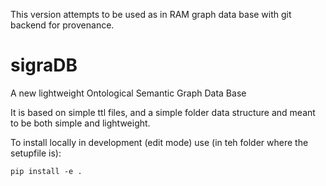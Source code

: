 This version attempts to be used as in RAM graph data base with git backend for provenance.

# sigraDB
A new lightweight Ontological Semantic Graph Data Base  

It is based on simple ttl files, and a simple folder data structure and meant to be both simple and lightweight. 


To install locally in development (edit mode) use (in teh folder where the setupfile is): 
```
pip install -e .
```

